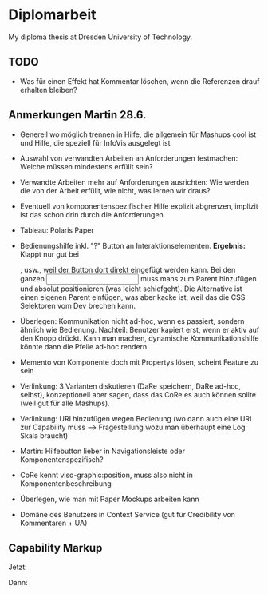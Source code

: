# Diplomarbeit

My diploma thesis at Dresden University of Technology.

## TODO

* Was für einen Effekt hat Kommentar löschen, wenn die Referenzen drauf erhalten bleiben?

## Anmerkungen Martin 28.6.

* Generell wo möglich trennen in Hilfe, die allgemein für Mashups cool ist und Hilfe, die speziell für InfoVis ausgelegt ist
* Auswahl von verwandten Arbeiten an Anforderungen festmachen: Welche müssen mindestens erfüllt sein?
* Verwandte Arbeiten mehr auf Anforderungen ausrichten: Wie werden die von der Arbeit erfüllt, wie nicht, was lernen wir draus?
* Eventuell von komponentenspezifischer Hilfe explizit abgrenzen, implizit ist das schon drin durch die Anforderungen.
* Tableau: Polaris Paper

* Bedienungshilfe inkl. "?" Button an Interaktionselementen. **Ergebnis:** Klappt nur gut bei <div>, <span> usw., weil der Button dort direkt eingefügt werden kann. Bei den ganzen <input> muss mans zum Parent hinzufügen und absolut positionieren (was leicht schiefgeht). Die Alternative ist einen eigenen Parent einfügen, was aber kacke ist, weil das die CSS Selektoren vom Dev brechen kann.
* Überlegen: Kommunikation nicht ad-hoc, wenn es passiert, sondern ähnlich wie Bedienung. Nachteil: Benutzer kapiert erst, wenn er aktiv auf den Knopp drückt. Kann man machen, dynamische Kommunikationshilfe könnte dann die Pfeile ad-hoc rendern.
* Memento von Komponente doch mit Propertys lösen, scheint Feature zu sein
* Verlinkung: 3 Varianten diskutieren (DaRe speichern, DaRe ad-hoc, selbst), konzeptionell aber sagen, dass das CoRe es auch können sollte (weil gut für alle Mashups).
* Verlinkung: URI hinzufügen wegen Bedienung (wo dann auch eine URI zur Capability muss --> Fragestellung wozu man überhaupt eine Log Skala braucht)
* Martin: Hilfebutton lieber in Navigationsleiste oder Komponentenspezifisch?
* CoRe kennt viso-graphic:position, muss also nicht in Komponentenbeschreibung
* Überlegen, wie man mit Paper Mockups arbeiten kann
* Domäne des Benutzers in Context Service (gut für Credibility von Kommentaren + UA)

## Capability Markup

Jetzt:

<capability id="search" activity="ua:search" entity="trvl:location"/>

Dann:

<!-- aktion -->
<capability id="search" activity="ua:search" entity="trvl:location" operations="searchOps" wait="5s" />

<!-- äquivalente operationen -->
<operations id="searchOps" testData="new york">
	<operation id="clickSearch" css="button.search" viso="a:click" />
	<operation id="typeSearch" css="button.search" viso="a:type" which="space" />
	<sequentialOperation id="menuSearch">
		<operation id="clickMenu" css="div.menu" viso="a:click" />
		<operation id="clickMenuSearch" css="div.menu > div.search" viso="a:click" />
	</sequentialOperation>
	<parallelOperation id="blublu" css=".vis">
		<operation id="pressStrg" viso="a:type" which="strg" />
		<operation id="pressA" viso="a:type" which="a"
	</parallelOperation>
</operations>
